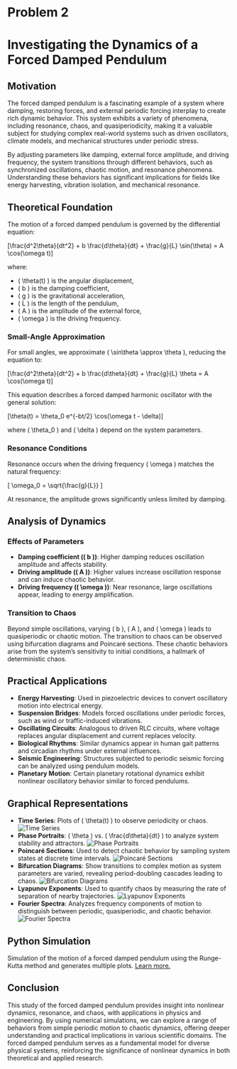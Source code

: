 # Problem 2

# Investigating the Dynamics of a Forced Damped Pendulum

## Motivation

The forced damped pendulum is a fascinating example of a system where damping, restoring forces, and external periodic forcing interplay to create rich dynamic behavior. This system exhibits a variety of phenomena, including resonance, chaos, and quasiperiodicity, making it a valuable subject for studying complex real-world systems such as driven oscillators, climate models, and mechanical structures under periodic stress.

By adjusting parameters like damping, external force amplitude, and driving frequency, the system transitions through different behaviors, such as synchronized oscillations, chaotic motion, and resonance phenomena. Understanding these behaviors has significant implications for fields like energy harvesting, vibration isolation, and mechanical resonance.

## Theoretical Foundation

The motion of a forced damped pendulum is governed by the differential equation:

\[\frac{d^2\theta}{dt^2} + b \frac{d\theta}{dt} + \frac{g}{L} \sin(\theta) = A \cos(\omega t)\]

where:

- \( \theta(t) \) is the angular displacement,
- \( b \) is the damping coefficient,
- \( g \) is the gravitational acceleration,
- \( L \) is the length of the pendulum,
- \( A \) is the amplitude of the external force,
- \( \omega \) is the driving frequency.

### Small-Angle Approximation

For small angles, we approximate \( \sin\theta \approx \theta \), reducing the equation to:

\[\frac{d^2\theta}{dt^2} + b \frac{d\theta}{dt} + \frac{g}{L} \theta = A \cos(\omega t)\]

This equation describes a forced damped harmonic oscillator with the general solution:

\[\theta(t) = \theta_0 e^{-bt/2} \cos(\omega t - \delta)\]

where \( \theta_0 \) and \( \delta \) depend on the system parameters.

### Resonance Conditions

Resonance occurs when the driving frequency \( \omega \) matches the natural frequency:

\[ \omega_0 = \sqrt{\frac{g}{L}} \]

At resonance, the amplitude grows significantly unless limited by damping.

## Analysis of Dynamics

### Effects of Parameters

- **Damping coefficient (\( b \))**: Higher damping reduces oscillation amplitude and affects stability.
- **Driving amplitude (\( A \))**: Higher values increase oscillation response and can induce chaotic behavior.
- **Driving frequency (\( \omega \))**: Near resonance, large oscillations appear, leading to energy amplification.

### Transition to Chaos

Beyond simple oscillations, varying \( b \), \( A \), and \( \omega \) leads to quasiperiodic or chaotic motion. The transition to chaos can be observed using bifurcation diagrams and Poincaré sections. These chaotic behaviors arise from the system’s sensitivity to initial conditions, a hallmark of deterministic chaos.

## Practical Applications

- **Energy Harvesting**: Used in piezoelectric devices to convert oscillatory motion into electrical energy.
- **Suspension Bridges**: Models forced oscillations under periodic forces, such as wind or traffic-induced vibrations.
- **Oscillating Circuits**: Analogous to driven RLC circuits, where voltage replaces angular displacement and current replaces velocity.
- **Biological Rhythms**: Similar dynamics appear in human gait patterns and circadian rhythms under external influences.
- **Seismic Engineering**: Structures subjected to periodic seismic forcing can be analyzed using pendulum models.
- **Planetary Motion**: Certain planetary rotational dynamics exhibit nonlinear oscillatory behavior similar to forced pendulums.

## Graphical Representations

- **Time Series**: Plots of \( \theta(t) \) to observe periodicity or chaos.
  ![Time Series](time_series.png)
- **Phase Portraits**: \( \theta \) vs. \( \frac{d\theta}{dt} \) to analyze system stability and attractors.
  ![Phase Portraits](phase_portrait.png)
- **Poincaré Sections**: Used to detect chaotic behavior by sampling system states at discrete time intervals.
  ![Poincaré Sections](poincare_section.png)
- **Bifurcation Diagrams**: Show transitions to complex motion as system parameters are varied, revealing period-doubling cascades leading to chaos.
  ![Bifurcation Diagrams](bifurcation_diagram.png)
- **Lyapunov Exponents**: Used to quantify chaos by measuring the rate of separation of nearby trajectories.
  ![Lyapunov Exponents](lyapunov_exponent.png)
- **Fourier Spectra**: Analyzes frequency components of motion to distinguish between periodic, quasiperiodic, and chaotic behavior.
  ![Fourier Spectra](fourier_spectrum.png)

## Python Simulation

Simulation of the motion of a forced damped pendulum using the Runge-Kutta method and generates multiple plots. <a href="https://colab.research.google.com/drive/1DxEEF3sV84UmsNMD-xvkT1wXUKGnK6xV#scrollTo=h1z8EhVFUSQa" target="_blank">Learn more.</a>

## Conclusion

This study of the forced damped pendulum provides insight into nonlinear dynamics, resonance, and chaos, with applications in physics and engineering. By using numerical simulations, we can explore a range of behaviors from simple periodic motion to chaotic dynamics, offering deeper understanding and practical implications in various scientific domains. The forced damped pendulum serves as a fundamental model for diverse physical systems, reinforcing the significance of nonlinear dynamics in both theoretical and applied research.
